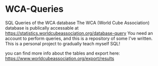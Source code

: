 # WCA-Queries
SQL Queries of the WCA database
The WCA (World Cube Association) database is publically accessable at https://statistics.worldcubeassociation.org/database-query 
You need an account to perform queries, and this is a repository of some I've written. This is a personal project to gradually teach myself SQL!

you can find more info about the tables and export here: https://www.worldcubeassociation.org/export/results
